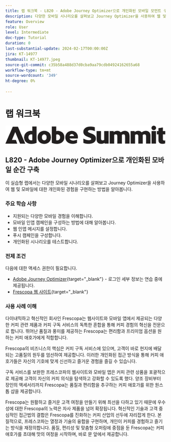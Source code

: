 ```yaml
---
title: 랩 워크북 - L820 - Adobe Journey Optimizer으로 개인화된 모바일 모먼트 구축
description: 다양한 모바일 시나리오를 살펴보고 Journey Optimizer을 사용하여 웹 및 모바일에 대한 개인화된 경험을 구현하는 방법을 알아봅니다.
feature: Overview
role: User
level: Intermediate
doc-type: Tutorial
duration: 0
last-substantial-update: 2024-02-17T00:00:00Z
jira: KT-14977
thumbnail: KT-14977.jpeg
source-git-commit: c35b58a488d37d0cba9aa79cdb04924162655a68
workflow-type: tm+mt
source-wordcount: '349'
ht-degree: 0%

---
```



# 랩 워크북

![Adobe Summit - 대체 텍스트](/help/summit/l820-lab-workbook/assets/adobe-summit.png "Adobe Summit")


## L820 - Adobe Journey Optimizer으로 개인화된 모바일 순간 구축

이 실습형 랩에서는 다양한 모바일 시나리오를 살펴보고 Journey Optimizer을 사용하여 웹 및 모바일에 대한 개인화된 경험을 구현하는 방법을 알아봅니다.

### 주요 학습 사항

* 지원되는 다양한 모바일 경험을 이해합니다.
* 모바일 인앱 캠페인을 구성하는 방법에 대해 알아봅니다.
* 웹 인앱 메시지를 설정합니다.
* 푸시 캠페인을 구성합니다.
* 개인화된 시나리오를 테스트합니다.

### 전제 조건

다음에 대한 액세스 권한이 필요합니다.

* [Adobe Journey Optimizer](https://experience.adobe.com/#/@techmarketingdemos/sname:summit-ajo-lab/journey-optimizer/home){target="_blank"}  - 로그인 세부 정보는 연습 중에 제공됩니다.
* [Frescopa 웹 사이트](https://dsn.adobe.com/web/adobe-summit-2024/home){target="_blank"}


### 사용 사례 이해

다이내믹하고 혁신적인 회사인 Frescopa는 웹사이트와 모바일 앱에서 제공되는 다양한 커피 관련 제품과 커피 구독 서비스의 독특한 혼합을 통해 커피 경험의 혁신을 전문으로 합니다. 뛰어난 품질과 풍미를 제공하는 Frescopa는 편리함과 프리미엄 옵션을 원하는 커피 애호가에게 적합합니다.

Frescopa의 비즈니스의 핵심은 커피 구독 서비스에 있으며, 고객이 바로 현지에 배달되는 고품질의 원두를 엄선하여 제공합니다. 이러한 개인화된 접근 방식을 통해 커피 애호가들은 자신의 기호에 맞게 신선하고 즐거운 경험을 즐길 수 있습니다.

구독 서비스를 보완한 프레스코파의 웹사이트와 모바일 앱은 커피 관련 상품을 포괄적으로 제공해 고객이 자신의 커피 의식을 탐색하고 강화할 수 있도록 했다. 양조 장비부터 장인의 액세서리까지 Frescopa는 품질과 편리함을 추구하는 커피 애호가를 위한 원스톱 샵을 제공합니다.

Frescopa는 원활하고 즐거운 고객 여정을 만들기 위해 최선을 다하고 있기 때문에 우수성에 대한 Frescopa의 노력은 자사 제품을 넘어 확장됩니다. 혁신적인 기술과 고객 중심적인 접근법의 결합은 Frescopa를 진화하는 커피 산업의 선두에 자리잡게 한다.
본질적으로, 프레스코파는 열정과 기술의 융합을 구현하며, 개인이 커피를 경험하고 즐기는 방식을 재정의합니다. 품질, 편리성 및 맞춤형 오퍼링에 중점을 둔 Frescopa는 커피 애호가를 초대해 맛의 여정을 시작하며, 바로 문 앞에서 제공합니다.




